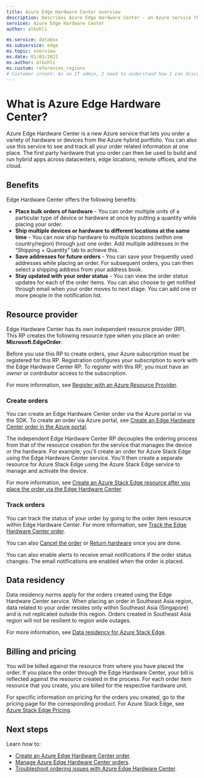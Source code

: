 ```yaml
---
title: Azure Edge Hardware Center overview  
description: Describes Azure Edge Hardware Center - an Azure service that lets you order all Azure hardware and manage and track those orders
services: Azure Edge Hardware Center
author: alkohli

ms.service: databox
ms.subservice: edge
ms.topic: overview
ms.date: 01/03/2022
ms.author: alkohli
ms.custom: references_regions
# Customer intent: As an IT admin, I need to understand how I can discover and order all first party Azure hardware and manage and track those orders.
---
```


# What is Azure Edge Hardware Center?

Azure Edge Hardware Center is a new Azure service that lets you order a variety of hardware or devices from the Azure hybrid portfolio. You can also use this service to see and track all your order related information at one place. The first party hardware that you order can then be used to build and run hybrid apps across datacenters, edge locations, remote offices, and the cloud.

## Benefits

Edge Hardware Center offers the following benefits:

- **Place bulk orders of hardware** - You can order multiple units of a particular type of device or hardware at once by putting a quantity while placing your order.
- **Ship multiple devices or hardware to different locations at the same time** - You can now ship hardware to multiple locations (within one country/region) through just one order. Add multiple addresses in the “Shipping + Quantity” tab to achieve this.
- **Save addresses for future orders** - You can save your frequently used addresses while placing an order. For subsequent orders, you can then select a shipping address from your address book.
- **Stay updated with your order status** - You can view the order status updates for each of the order items. You can also choose to get notified through email when your order moves to next stage. You can add one or more people in the notification list.

<!--## Available hardware

Use the Edge Hardware Center to browse through and order SKUs from the following product families:  

|Hardware  |Configuration  |
|---------|---------|
| Azure Stack Edge Pro - GPU |Azure Stack Edge Pro - 1 GPU <br> Azure Stack Edge Pro - 2 GPU    |  
| Azure Stack Edge Pro R<sup>1</sup>  |Azure Stack Edge Pro R - single node <br> Azure Stack Edge Pro R - single node with UPS   | 
| Azure Stack Edge Mini R<sup>2</sup>  |One configuration, selected automatically.    |      

<sup>1,2</sup> R denotes rugged SKUs targeted for defense applications.-->

## Resource provider

Edge Hardware Center has its own independent resource provider (RP). This RP creates the following resource type when you place an order: **Microsoft.EdgeOrder**.  

Before you use this RP to create orders, your Azure subscription must be registered for this RP. Registration configures your subscription to work with the Edge Hardware Center RP. To register with this RP, you must have an *owner* or *contributor* access to the subscription.

For more information, see [Register with an Azure Resource Provider](../azure-resource-manager/management/resource-providers-and-types.md#register-resource-provider).

### Create orders

You can create an Edge Hardware Center order via the Azure portal or via the SDK. To create an order via Azure portal, see [Create an Edge Hardware Center order in the Azure portal](azure-edge-hardware-center-create-order.md).  

The independent Edge Hardware Center RP decouples the ordering process from that of the resource creation for the service that manages the device or the hardware. For example, you'll create an order for Azure Stack Edge using the Edge Hardware Center service. You'll then create a separate resource for Azure Stack Edge using the Azure Stack Edge service to manage and activate the device.

For more information, see [Create an Azure Stack Edge resource after you place the order via the Edge Hardware Center](../databox-online/azure-stack-edge-gpu-deploy-prep.md?tabs=azure-edge-hardware-center#create-a-management-resource-for-each-device).

### Track orders

You can track the status of your order by going to the order item resource within Edge Hardware Center. For more information, see [Track the Edge Hardware Center order](azure-edge-hardware-center-manage-order.md#track-order). 

You can also [Cancel the order](azure-edge-hardware-center-manage-order.md#cancel-order) or [Return hardware](azure-edge-hardware-center-manage-order.md#return-hardware ) once you are done.

You can also enable alerts to receive email notifications if the order status changes. The email notifications are enabled when the order is placed.


<!--## Region availability

The Edge Hardware Center service is available in East US, West Europe, and South East Asia for Azure public cloud. The orders created by Edge Hardware Center can also be used to deploy devices in Azure Government, Azure Government Secret, and Azure Government Top Secret.-->

## Data residency

Data residency norms apply for the orders created using the Edge Hardware Center service. When placing an order in Southeast Asia region, data related to your order resides only within Southeast Asia (Singapore) and is not replicated outside this region. Orders created in Southeast Asia region will not be resilient to region wide outages.

For more information, see [Data residency for Azure Stack Edge](../databox-online/azure-stack-edge-gpu-data-residency.md#azure-edge-hardware-center-ordering-and-management-resource).


## Billing and pricing

You will be billed against the resource from where you have placed the order. If you place the order through the Edge Hardware Center, your bill is reflected against the resource created in the process. For each order item resource that you create, you are billed for the respective hardware unit.

For specific information on pricing for the orders you created, go to the pricing page for the corresponding product. For Azure Stack Edge, see [Azure Stack Edge Pricing](https://azure.microsoft.com/pricing/details/azure-stack/edge/).


## Next steps

Learn how to:

- [Create an Azure Edge Hardware Center order](azure-edge-hardware-center-create-order.md).
- [Manage Azure Edge Hardware Center orders](azure-edge-hardware-center-manage-order.md).
- [Troubleshoot ordering issues with Azure Edge Hardware Center](azure-edge-hardware-center-troubleshoot-order.md).
